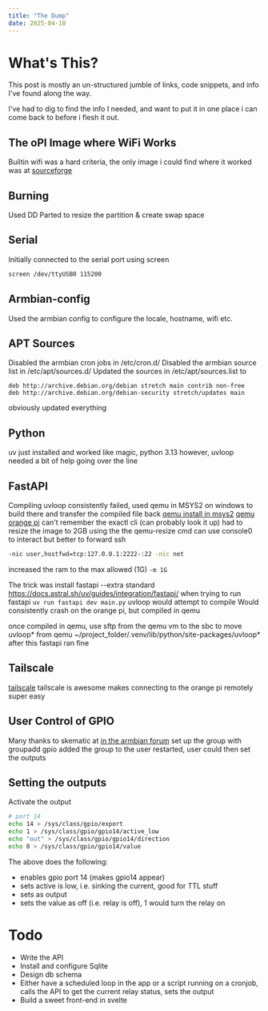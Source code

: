 ```yaml
---
title: "The Dump"
date: 2025-04-10
---
```


# What's This?
This post is mostly an un-structured jumble of links, code snippets, and info I've found along the way.

I've had to dig to find the info I needed, and want to put it in one place i can come back to before i flesh it out. 

## The oPI Image where WiFi Works
Builtin wifi was a hard criteria, the only image i could find where it worked was at [sourceforge](Armbian_5.34_Orangepizero_Debian_stretch_next_4.13.13.img.7z)

## Burning
Used DD
Parted to resize the partition & create swap space

## Serial
Initially connected to the serial port using screen
``` sh
screen /dev/ttyUSB0 115200
```
## Armbian-config
Used the armbian config to configure the locale, hostname, wifi etc.

## APT Sources
Disabled the armbian cron jobs in /etc/cron.d/
Disabled the armbian source list in /etc/apt/sources.d/
Updated the sources in /etc/apt/sources.list to
``` text
deb http://archive.debian.org/debian stretch main contrib non-free
deb http://archive.debian.org/debian-security stretch/updates main
```
obviously updated everything

## Python
uv just installed and worked like magic, python 3.13
however, uvloop needed a bit of help going over the line

## FastAPI
Compiling uvloop consistently failed, used qemu in MSYS2 on windows to build there and transfer the compiled file back
[qemu install in msys2](https://www.qemu.org/download/#windows)
[qemu orange pi](https://www.qemu.org/docs/master/system/arm/orangepi.html#running-mainline-linux)
can't remember the exactl cli (can probably look it up)
had to resize the image to 2GB using the the qemu-resize cmd
can use console0 to interact but better to forward ssh

``` sh
-nic user,hostfwd=tcp:127.0.0.1:2222-:22 -nic net
```
increased the ram to the max allowed (1G) ``` -m 1G ```

The trick was install fastapi --extra standard 
https://docs.astral.sh/uv/guides/integration/fastapi/
when trying to run fastapi ``` uv run fastapi dev main.py ``` uvloop would attempt to compile
Would consistently crash on the orange pi, but compiled in qemu

once compiled in qemu, use sftp from the qemu vm to the sbc to move 
uvloop* from qemu ~/project_folder/.venv/lib/python/site-packages/uvloop*
after this fastapi ran fine

## Tailscale
[tailscale](https://login.tailscale.com/admin/machines)
tailscale is awesome makes connecting to the orange pi remotely super easy 

## User Control of GPIO
Many thanks to skematic at [in the armbian forum](https://forum.armbian.com/topic/8714-gpio-not-working-for-non-root)
set up the group with groupadd gpio
added the group to the user
restarted, user could then set the outputs

## Setting the outputs
Activate the output 
``` sh
# port 14
echo 14 > /sys/class/gpio/export
echo 1 > /sys/class/gpio/gpio14/active_low
echo "out" > /sys/class/gpio/gpio14/direction
echo 0 > /sys/class/gpio/gpio14/value
```
The above does the following:
- enables gpio port 14 (makes gpio14 appear)
- sets active is low, i.e. sinking the current, good for TTL stuff
- sets as output
- sets the value as off (i.e. relay is off), 1 would turn the relay on

# Todo
- Write the API
- Install and configure Sqlite
- Design db schema
- Either have a scheduled loop in the app or a script running on a cronjob, calls the API to get the current relay status, sets the output
- Build a sweet front-end in svelte 
